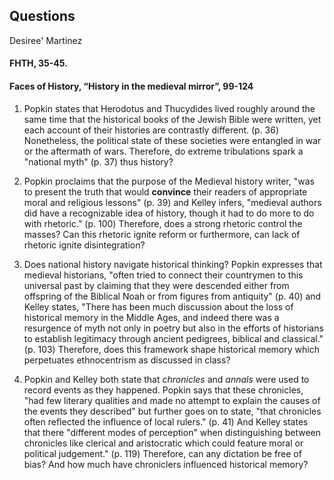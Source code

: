 ## Questions 
Desiree' Martinez
#### FHTH, 35-45.
#### Faces of History, “History in the medieval mirror”, 99-124

1.  Popkin states that Herodotus and Thucydides lived roughly around the same time that the historical books of the Jewish Bible were written, yet each account of their histories are contrastly different. (p. 36) Nonetheless, the political state of these societies were entangled in war or the aftermath of wars. Therefore, do extreme tribulations spark a "national myth" (p. 37) thus history?

2.  Popkin proclaims that the purpose of the Medieval history writer, "was to present the truth that would **convince** their readers of appropriate moral and religious lessons" (p. 39) and Kelley infers, "medieval authors did have a recognizable idea of history, though it had to do more to do with rhetoric." (p. 100) Therefore, does a strong rhetoric control the masses? Can this rhetoric ignite reform or furthermore, can lack of rhetoric ignite disintegration? 

3.  Does national history navigate historical thinking? Popkin expresses that medieval historians, "often tried to connect their countrymen to this universal past by claiming that they were descended either from offspring of the Biblical Noah or from figures from antiquity" (p. 40) and Kelley states, "There has been much discussion about the loss of historical memory in the Middle Ages, and indeed there was a resurgence of myth not only in poetry but also in the efforts of historians to establish legitimacy through ancient pedigrees, biblical and classical." (p. 103) Therefore, does this framework shape historical memory which perpetuates ethnocentrism as discussed in class? 

4.  Popkin and Kelley both state that _chronicles_ and _annals_ were used to record events as they happened. Popkin says that these chronicles, "had few literary qualities and made no attempt to explain the causes of the events they described" but further goes on to state, "that chronicles often reflected the influence of local rulers." (p. 41) And Kelley states that there "different modes of perception" when distinguishing between chronicles like clerical and aristocratic which could feature moral or political judgement." (p. 119) Therefore, can any dictation be free of bias? And how much have chroniclers influenced historical memory? 



  






